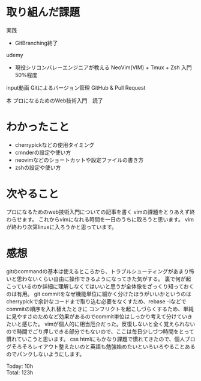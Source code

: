 # 取り組んだ課題

実践
- GitBranching終了

udemy
- 現役シリコンバレーエンジニアが教える NeoVim(VIM) + Tmux + Zsh 入門　50%程度

input動画
Gitによるバージョン管理
GitHub & Pull Request

本
プロになるためのWeb技術入門　読了

# わかったこと
- cherrypickなどの使用タイミング
- cmnderの設定や使い方
- neovimなどのショートカットや設定ファイルの書き方
- zshの設定や使い方

# 次やること
プロになるためのweb技術入門についての記事を書く
vimの課題をとりあえず終わらせます。
これからvimになれる時間を一日のうちに取ろうと思います。
vimが終わり次第linuxに入ろうかと思っています。

# 感想
gitのcommandの基本は使えるところから、トラブルシューティングがあまり怖いと思わないくらい自由に操作できるようになってきた気がする。
裏で何が起こっているのか詳細に理解しなくてはいいと思うが全体像をざっくり知っておくのは有用。
git commitをなぜ機能単位に細かく分けたほうがいいかというのはcherrypickで余計なコードまで取り込む必要をなくすため、rebase -iなどでcommitの順序を入れ替えたときに
コンフリクトを起こしづらくするため、単純に見やすさのためなど効果があるのでcommit単位はしっかり考えて分けていきたいと感じた。
vimが個人的に相当厄介だった。反復しないと全く覚えられないので時間でごり押しできる部分でもないので、ここは毎日少しづつ時間をとって慣れていこうと思います。
css htmlにもかなり課題で慣れてきたので、個人ブログそろそろレイアウト整えたいのと英語も勉強始めたいといろいろやることあるのでパンクしないようにします。


Today: 10h  
Total: 123h
